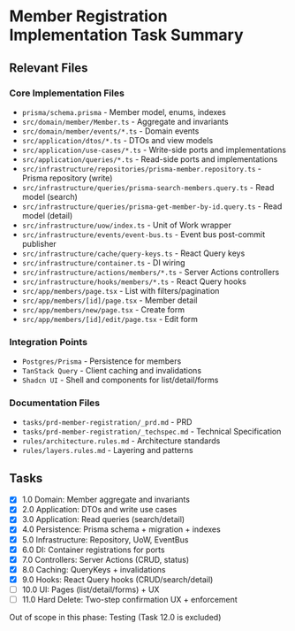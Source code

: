 # Member Registration Implementation Task Summary

## Relevant Files

### Core Implementation Files

- `prisma/schema.prisma` - Member model, enums, indexes
- `src/domain/member/Member.ts` - Aggregate and invariants
- `src/domain/member/events/*.ts` - Domain events
- `src/application/dtos/*.ts` - DTOs and view models
- `src/application/use-cases/*.ts` - Write-side ports and implementations
- `src/application/queries/*.ts` - Read-side ports and implementations
- `src/infrastructure/repositories/prisma-member.repository.ts` - Prisma repository (write)
- `src/infrastructure/queries/prisma-search-members.query.ts` - Read model (search)
- `src/infrastructure/queries/prisma-get-member-by-id.query.ts` - Read model (detail)
- `src/infrastructure/uow/index.ts` - Unit of Work wrapper
- `src/infrastructure/events/event-bus.ts` - Event bus post-commit publisher
- `src/infrastructure/cache/query-keys.ts` - React Query keys
- `src/infrastructure/container.ts` - DI wiring
- `src/infrastructure/actions/members/*.ts` - Server Actions controllers
- `src/infrastructure/hooks/members/*.ts` - React Query hooks
- `src/app/members/page.tsx` - List with filters/pagination
- `src/app/members/[id]/page.tsx` - Member detail
- `src/app/members/new/page.tsx` - Create form
- `src/app/members/[id]/edit/page.tsx` - Edit form

### Integration Points

- `Postgres/Prisma` - Persistence for members
- `TanStack Query` - Client caching and invalidations
- `Shadcn UI` - Shell and components for list/detail/forms

### Documentation Files

- `tasks/prd-member-registration/_prd.md` - PRD
- `tasks/prd-member-registration/_techspec.md` - Technical Specification
- `rules/architecture.rules.md` - Architecture standards
- `rules/layers.rules.md` - Layering and patterns

## Tasks

- [X] 1.0 Domain: Member aggregate and invariants
- [X] 2.0 Application: DTOs and write use cases
- [X] 3.0 Application: Read queries (search/detail)
- [X] 4.0 Persistence: Prisma schema + migration + indexes
- [X] 5.0 Infrastructure: Repository, UoW, EventBus
- [X] 6.0 DI: Container registrations for ports
- [X] 7.0 Controllers: Server Actions (CRUD, status)
- [X] 8.0 Caching: QueryKeys + invalidations
- [X] 9.0 Hooks: React Query hooks (CRUD/search/detail)
- [ ] 10.0 UI: Pages (list/detail/forms) + UX
- [ ] 11.0 Hard Delete: Two-step confirmation UX + enforcement

Out of scope in this phase: Testing (Task 12.0 is excluded)
